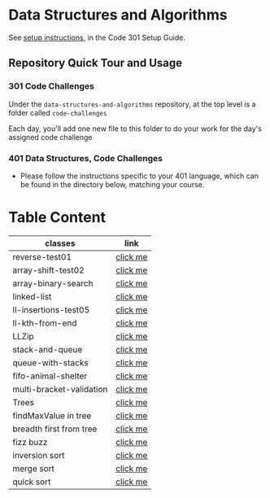 # Data Structures and Algorithms

See [setup instructions](https://codefellows.github.io/setup-guide/code-301/3-code-challenges), in the Code 301 Setup Guide.

## Repository Quick Tour and Usage

### 301 Code Challenges

Under the `data-structures-and-algorithms` repository, at the top level is a folder called `code-challenges`

Each day, you'll add one new file to this folder to do your work for the day's assigned code challenge

### 401 Data Structures, Code Challenges

- Please follow the instructions specific to your 401 language, which can be found in the directory below, matching your course.


# Table Content 

classes   |    link
------------- | -------------
reverse-test01  | [click me](https://github.com/ahmad-arman/data-structures-and-algorithms/blob/array-reverse/code-challenge-401/class-01/README.md)
array-shift-test02  | [click me](https://github.com/ahmad-arman/data-structures-and-algorithms/blob/main/code-challenge-401/class-02/README.md)
array-binary-search | [click me](https://github.com/ahmad-arman/data-structures-and-algorithms/blob/array-binary-search/code-challenge-401/class-03/README.md)
linked-list  | [click me](https://github.com/ahmad-arman/data-structures-and-algorithms/blob/array-binary-search/code-challenge-401/class-05-linked-list/README.md)
ll-insertions-test05  | [click me](https://github.com/ahmad-arman/data-structures-and-algorithms/blob/main/javascript/Data%20structure/ll-insertions/README.md)
ll-kth-from-end| [click me](https://github.com/ahmad-arman/data-structures-and-algorithms/blob/ll-kth-from-end/javascript/Data%20structure/ll-insertions/ll-kth-from-end/README.md)
LLZip  | [click me](https://github.com/ahmad-arman/data-structures-and-algorithms/tree/ll-zip/javascript/Data%20structure/ll-insertions/LLZip)
stack-and-queue  | [click me](https://github.com/ahmad-arman/data-structures-and-algorithms/tree/stack-and-queue/javascript/Data%20structure/ll-insertions/stack-and-queue)
queue-with-stacks  | [click me](https://github.com/ahmad-arman/data-structures-and-algorithms/blob/queue-with-stacks/javascript/Data%20structure/ll-insertions/queue-with-stacks/README.md)
fifo-animal-shelter | [click me](https://github.com/ahmad-arman/data-structures-and-algorithms/blob/fifo-animal-shelter/javascript/Data%20structure/ll-insertions/fifo-animal-shelter/README.md)
 multi-bracket-validation|[click me ](https://github.com/ahmad-arman/data-structures-and-algorithms/blob/multi-bracket-validation/javascript/Data%20structure/ll-insertions/multi-bracket-validation/README.md)
Trees | [click me](https://github.com/ahmad-arman/data-structures-and-algorithms/blob/tree/javascript/trees/README.md)
findMaxValue in tree | [click me](https://github.com/ahmad-arman/data-structures-and-algorithms/blob/find-maximum-binary-tree/javascript/trees/find-maximum-binary-tree/README.md) 
breadth first from tree| [click me](https://github.com/ahmad-arman/data-structures-and-algorithms/blob/breadth-first/javascript/trees/breadth-first/README.md)
fizz buzz | [click me](https://github.com/ahmad-arman/data-structures-and-algorithms/blob/main/javascript/trees/fizzbuzz-tree/README.md)
inversion sort | [click me](https://github.com/ahmad-arman/data-structures-and-algorithms/tree/SelectionSort/javascript/SelectionSort)
merge sort | [click me](https://github.com/ahmad-arman/data-structures-and-algorithms/tree/Reverse-sorted/javascript/Reverse-sorted)
quick sort | [click me](https://github.com/ahmad-arman/data-structures-and-algorithms/tree/quick-sort/javascript/Quick-Sort) 




